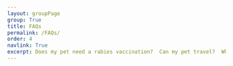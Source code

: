 ```yaml
---
layout: groupPage
group: True
title: FAQs
permalink: /FAQs/
order: 4
navlink: True
excerpt: Does my pet need a rabies vaccination?  Can my pet travel?  What is a pet password and where can I get one?  These questions and more answered here!
---
```


